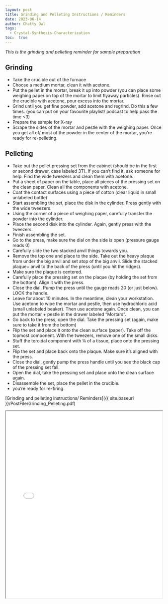 ```yaml
---
layout: post
title: Grinding and Pelleting Instructions / Reminders
date: 2023-06-14
author: Chatty Owl  
tags: 
  - Crystal-Synthesis-Characterization
toc:  true
---
```


_This is the grinding and pelleting reminder for sample preparation_

## Grinding
- Take the crucible out of the furnace
- Choose a medium mortar, clean it with acetone.
- Put the pellet in the mortar, break it up into powder (you can place some weighing paper on top
of the mortar to limit flyaway particles). Rinse out the crucible with acetone, pour excess into
the mortar.
- Grind until you get fine powder, add acetone and regrind. Do this a few times. (you can put on
your favourite playlist/ podcast to help pass the time <3)
- Prepare the sample for X-ray
- Scrape the sides of the mortar and pestle with the weighing paper. Once you get all of/ most of
the powder in the center of the mortar, you’re ready for re-pelleting.

## Pelleting
- Take out the pellet pressing set from the cabinet (should be in the first or second drawer, case
labeled 3T). If you can’t find it, ask someone for help. Find the wide tweezers and clean them
with acetone.
- Put a sheet of paper on the table, place all pieces of the pressing set on the clean paper. Clean
all the components with acetone.
- Coat the contact surfaces using a piece of cotton (clear liquid in small unlabeled bottle)
- Start assembling the set, place the disk in the cylinder. Press gently with the wide tweezers.
- Using the corner of a piece of weighing paper, carefully transfer the powder into the cylinder.
- Place the second disk into the cylinder. Again, gently press with the tweezers.
- Finish assembling the set.
- Go to the press, make sure the dial on the side is open (pressure gauge reads 0)
- Carefully slide the two stacked anvil things towards you.
- Remove the top one and place to the side. Take out the heavy plaque from under the big anvil
and set atop of the big anvil. Slide the stacked plaque+ anvil to the back of the press (until you
hit the ridges).
- Make sure the plaque is centered.
- Carefully place the pressing set on the plaque (by holding the set from the bottom). Align it with
the press.
- Close the dial. Pump the press until the gauge reads 20 (or just below). LOCK the handle.
- Leave for about 10 minutes. In the meantime, clean your workstation. Use acetone to wipe the
mortar and pestle, then use hydrochloric acid (small unlabeled beaker). Then use acetone again.
Once clean, you can put the mortar + pestle in the drawer labeled “Mortars”.
- Go back to the press, open the dial. Take the pressing set (again, make sure to take it from the
bottom)
- Flip the set and place it onto the clean surface (paper). Take off the topmost component. With
the tweezers, remove one of the small disks.
- Stuff the toroidal component with ¼ of a tissue, place onto the pressing set.
- Flip the set and place back onto the plaque. Make sure it’s aligned with the press.
- Close the dial, gently pump the press handle until you see the black cap of the pressing set fall.
- Open the dial, take the pressing set and place onto the clean surface again.
- Disassemble the set, place the pellet in the crucible.
- you’re ready for re-firing.


[Grinding and pelleting instructions/ Reminders]({{ site.baseurl }}/PostFile/Grinding_Pelleting.pdf)

<iframe src="{{ site.baseurl }}/PostFile/Grinding_Pelleting.pdf" width="100%" height="600px">
    This browser does not support PDFs. Please download the PDF to view it: 
    <a href="{{ site.baseurl }}/PostFile/Grinding_Pelleting.pdf">Download PDF</a>.
</iframe>
